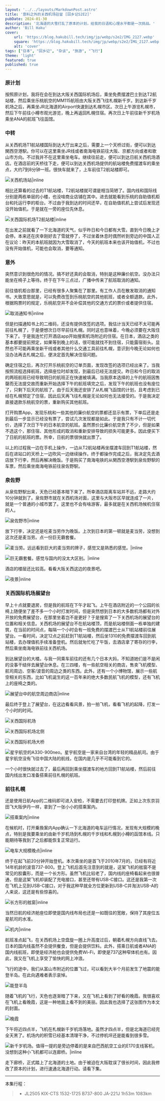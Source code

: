```yaml
---
layout: '../../layouts/MarkdownPost.astro'
title: '意料之外的关西机场驻留 [回乡记S2E2]'
pubDate: 2024-01-30
description: '北海道的大雪打乱了原本的计划，给我的日语和心理水平都是一次挑战。'
author: 'Bill Haku'
cover:
    url: 'https://blog.hakubill.tech/img/jp/webp/s2e2/IMG_2127.webp'
    square: 'https://blog.hakubill.tech/img/jp/webp/s2e2/IMG_2127.webp'
    alt: 'cover'
tags: ["日本", "回乡记", "杂谈", "旅游", "飞行"]
theme: 'light'
featured: true
published: true
---
```


### 原计划

按照原计划，我将在会在到达大阪关西国际机场后，乘坐免费摆渡巴士到达T2航站楼，然后乘坐乐桃航空的MM115航班由大阪关西飞往札幌新千岁。到达新千岁机场之后，再乘坐JR北海道的Airport快速到达札幌市区。次日上午游览札幌市，然后下午前往小樽市观光游览，晚上再返回札幌住宿。再次日上午前往新千岁机场乘坐ANA的航班飞往函馆。

### 中转

从关西机场T1航站楼国际到达大厅出来之后，需要上一个天桥过街，便可以到达関西空港駅。你可以在这里乘坐JR线或者南海电铁前往大阪、京都方向或者和歌山市方向。不过我并不在这里乘坐电车。继续往前走，便可以到达日航关西机场酒店。在酒店前的天桥往下走，便可以到达关西机场提供的航站楼免费摆渡车的乘坐点，大约7到8分钟一班。很快车就来了，上车前往T2航站楼即可。

![关西机场站|inline](https://blog.hakubill.tech/img/jp/webp/s2e2/IMG_2036.webp)

相比还算看的过去的T1航站楼，T2航站楼就可谓是相当简陋了。国内线和国际线分别是两栋单层的小楼，也没啥商业店铺在其中。进去就能看到乐桃的自助值机柜台和托运行李的柜台。不过由于我到达的时间还早，在自助值机机上尝试后发现还没开始值机，于是就在一旁的座位先休息。

![关西国际机场T2航站楼|inline](https://blog.hakubill.tech/img/jp/webp/s2e2/IMG_2037.webp)

在出发之前就看了一下北海道的天气，似乎昨日和今日都有大雪。直到今日晚上才会停。本来还在庆幸刚好去了雪就停了，不过坐着休息时偶然听到旁边的中国人正在议论：昨天的本航班就因为大雪取消了，今天的航班本来也该开始值机，不过也没有开始值机，可能也会取消，要等通知。

### 意外

突然意识到很危险的情况。搞不好还真的会取消，特别是这种廉价航空。没办法只能坐在椅子上等待。终于在下午三点过，广播中传来了航班取消的通知。

前往值机柜台那里，已经有很多人聚集在了那里。有工作人员在散发取消的通知书。大致意思就是，可以免费改签到乐桃航空的其他航班，或者全额退款。此外，根据购票时的规定，乐桃航空并不会补偿其他的交通方式的票价或者提供住宿。

![取消通知书|inline](https://blog.hakubill.tech/img/jp/webp/s2e2/IMG_2040.webp)

但是扫描通知书上的二维码，还没有提供改签的选项。我估计当天已经不太可能再前往札幌了，于是便想次日尽早前往札幌。同时这也意味着，今晚必须要在大阪住下来了。于是我连忙打开酒店app开始搜索机场附近的住宿。在日本，酒店之类的基本都要提前预定，如果等到晚上的话，很可能就找不到住宿，只能露宿街头。显然也不可能再乘坐新干线或者其他什么交通工具前往札幌，意识到今晚无论如何也没办法再去札幌之后，便决定首先解决住宿问题。

确定住宿之后，再次打开乐桃航空的订单页面，发现改签的选项已经出来了。当我按照流程选择航班，选择座位时却发现，到最后已经无法提交。昨日和今日的取消的两班航班已经导致明日的航班正在快速被填满。当我原本选择的上午的航班因售罄而无法提交故而重新开始选择下午的航班填完之后，发现下午的航班也没有座位了，只剩下后天的航班了。由于后天我还安排了从札幌飞函馆的计划，且考虑到已经在札幌预定了住宿，因此后天再飞往札幌是无论如何也无法接受的。于是我决定直接退款乐桃航空的票，重新购买其他航班。

打开购票App，发现乐桃和一些其他的廉价航空的票都还显示有票，下单后还是走到最后一步显示已经没有票了，尝试几次发现都是如此。于是我只有不计一切代价，选择了次日下午的日本航空的航班。虽然票价比廉价航空贵了不少，但是如果不选这个，那住宿、其他形成的取消和重新安排导致的损失可能更多。因此便买下了日航的航班的票。所幸，日航的票很快就出票了。

以上的过程我一边在手机上操作，一边从T2航站楼再坐摆渡车回到T1航站楼，然后在进站口的天桥上一边吹风一边继续操作。终于都操作完成之后，我决定先去酒店放下行李，然后再解决晚饭。于是购买了南海电铁的从関西空港駅到泉佐野駅的车票，然后乘坐南海电铁前往泉佐野駅。

### 泉佐野

从泉佐野駅出来，天色已经基本暗下来了。所幸酒店距离车站并不远，走路大约10分钟就到了。泉佐野市就在关西机场对面，这里与大阪市区早就连成了一片，就是一个普通的小城市罢了。这里也不会有啥游客，最多就是在关西机场候机住宿的人。

![泉佐野市|inline](https://blog.hakubill.tech/img/jp/webp/s2e2/IMG_2043.webp)

放下行李，决定还是吃麦当劳作为晚饭。上次到日本的第一顿就是麦当劳，没想到这次还是麦当劳。点一份巨无霸套餐。

![麦当劳。远远看到巨大的麦当劳的牌子，感觉又是熟悉的感觉。|inline](https://blog.hakubill.tech/img/jp/webp/s2e2/IMG_2044.webp)

![巨无霸套餐。感觉与国内的没太大区别。|inline](https://blog.hakubill.tech/img/jp/webp/s2e2/IMG_2046.webp)

酒店的楼层还比较高。看看大阪关西这边的夜景吧。

![夜景|inline](https://blog.hakubill.tech/img/jp/webp/s2e2/_DSC2074.webp)

### 关西国际机场展望台

早上十点就要退房，但是我的航班在下午才起飞。上午在酒店附近的一个公园的长椅上随便坐了差不多一个小时打发时间，但是突然想到日本的大多数机场都有对外开放的免费展望台，在那里坐着岂不是更好？于是搜索了一下关西机场的展望台的位置和相关信息。关西机场的展望台不在航站楼顶，而是航站楼侧面一栋单独的建筑，在当前的时间点，每隔一个小时会有一班免费的摆渡巴士从T1航站楼前往展望台。一看时间，决定12点之前赶到T1航站楼，然后坐1310的免费摆渡车回到航站楼，去办理值机手续准备登机。然后就匆忙吃了午饭，去酒店拿了寄存的行李，然后乘坐南海电铁前往关西机场。

到达展望台的大楼。与我一同乘车前往的还有几个日本大妈，不知道她们是不是闲的没事干结伴去展望台休息。在三四楼，有一些航空相关的商店，售卖飞机模型、航司周边、空客/波音的周边之类的东西。此外，还有一个小博物馆，展示一些航空相关的东西，比如飞机诞生的这一百年来的绝大多数民航飞机的模型，还有飞机上的座椅之类的。

![展望台中的航空周边商店|inline](https://blog.hakubill.tech/img/jp/webp/s2e2/IMG_2068.webp)

最后终于登上了展望台，在这边看看风景，拍一拍飞机，看看飞机的起降，打发一个小时的时间。

![关西国际机场](https://blog.hakubill.tech/img/jp/webp/s2e2/_DSC2083.webp)

![关西国际机场北侧](https://blog.hakubill.tech/img/jp/webp/s2e2/_DSC2084.webp)

![关西国际机场大桥](https://blog.hakubill.tech/img/jp/webp/s2e2/_DSC2091.webp)

![星宇航空的A330-900neo。星宇航空是一家来自台湾的年轻的精品航司。由于星宇航空没有飞往中国大陆的航线，在国内是几乎不可能看到它的。](https://blog.hakubill.tech/img/jp/webp/s2e2/_DSC2103.webp)

一个小时很快就过去了，最后再回到乘坐摆渡车的地方回到T1航站楼，然后前往国内线出发口准备搭乘前往札幌的航班。

### 前往札幌

还是使用日航App的二维码即可进入安检，不需要去打印登机牌。正如上次东京羽田飞大阪伊丹一样，拿到了一张小小的搭乘案内。

![搭乘案内|inline](https://blog.hakubill.tech/img/jp/webp/s2e2/IMG_2080.webp)

在候机时，打开乗換案内App确认一下北海道的电车运行情况，发现有大规模的晚点，特别是我要乘坐的由新千岁机场到札幌的千岁线和札幌到小樽的函馆本线。只能期待等我到了之后都能恢复正常运行。

![电车大规模晚点|inline](https://blog.hakubill.tech/img/jp/webp/s2e2/IMG_2079.webp)

终于在起飞前20分钟开始登机。本次乘坐的是首飞于2010年7月的，已经有将近14年机龄的波音737-800。登上飞机后首先注意到的就是，这架飞机的舷窗不是常见的胶囊形，而是一个长方形。虽然飞机比较老了，国内线的座椅看起来也很普通，但是这架飞机却装配了充电接口，甚至还带有USB-C接口。这还是我第一次在飞机上见到USB-C接口，对于我这种早就全方位更新到USB-C并淘汰USB-A的人来说，这还是有些惊喜的。

![长方形的舷窗|inline](https://blog.hakubill.tech/img/jp/webp/s2e2/IMG_2090.webp)

当然日航的经济舱座位即使是国内线布局也还是一如既往的宽敞，保持了其座位五星航司的水准。

![机内|inline](https://blog.hakubill.tech/img/jp/webp/s2e2/IMG_2088.webp)

航班准点起飞，在关西机场上空盘旋一圈上升高度过后，朝着札幌方向直线飞去。日本的国内线虽然不会提供餐食，但是会提供饮料。此外，搭乘日航或者ANA的国内线航班，即使是经济舱也会提供免费Wi-Fi，即使是737这种窄体机也有。因此，我又在飞机上享受了愉快的网上冲浪。

飞行的途中，我们从富山市附近的位置飞过，可以看到大半个月前发生了地震的能登半岛。在此向遇难者表示哀悼。

![能登半岛](https://blog.hakubill.tech/img/jp/webp/s2e2/IMG_2118.webp)

随着飞机的飞行，天色也逐渐暗了下来，又在飞机上看到了好看的晚霞。我很喜欢在飞机上看晚霞，这是一种地面上看不到的美丽。因此我也选择了这张图作为本文的封面。

![晚霞](https://blog.hakubill.tech/img/jp/webp/s2e2/IMG_2127.webp)

下午将近四点半，飞机在札幌新千岁机场落地。虽然才四点半，但是北海道已经完全天黑了。机场内的积雪已经基本清理干净，不过停机坪还是能看到很多雪。

![新千岁机场。值得一提的是旁边停着的是来自巴西航空工业的E170支线客机，没想到这种小飞机都可以连廊桥。|inline](https://blog.hakubill.tech/img/jp/webp/s2e2/IMG_2132.webp)

走下廊桥，正式踏上了北海道的土地。由于被迫在大阪耽误了很长时间，因此我修改了原本的计划，进行速通北海道行动。请看下集。

---

本集行程：

> - JL2505 KIX-CTS 1532-1725 B737-800 JA-221J 1h53m 1083km
